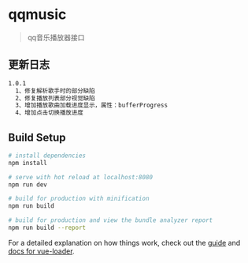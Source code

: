 # qqmusic

> qq音乐播放器接口

## 更新日志

```txt
1.0.1
  1、修复解析歌手时的部分缺陷
  2、修复播放列表部分视觉缺陷
  3、增加播放歌曲加载进度显示，属性：bufferProgress
  4、增加点击切换播放进度
```

## Build Setup

``` bash
# install dependencies
npm install

# serve with hot reload at localhost:8080
npm run dev

# build for production with minification
npm run build

# build for production and view the bundle analyzer report
npm run build --report
```

For a detailed explanation on how things work, check out the [guide](http://vuejs-templates.github.io/webpack/) and [docs for vue-loader](http://vuejs.github.io/vue-loader).

